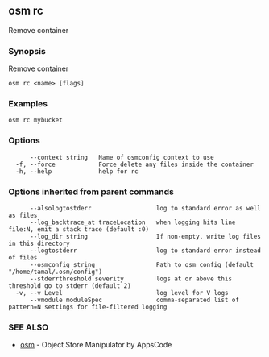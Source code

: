 ## osm rc

Remove container

### Synopsis


Remove container

```
osm rc <name> [flags]
```

### Examples

```
osm rc mybucket
```

### Options

```
      --context string   Name of osmconfig context to use
  -f, --force            Force delete any files inside the container
  -h, --help             help for rc
```

### Options inherited from parent commands

```
      --alsologtostderr                  log to standard error as well as files
      --log_backtrace_at traceLocation   when logging hits line file:N, emit a stack trace (default :0)
      --log_dir string                   If non-empty, write log files in this directory
      --logtostderr                      log to standard error instead of files
      --osmconfig string                 Path to osm config (default "/home/tamal/.osm/config")
      --stderrthreshold severity         logs at or above this threshold go to stderr (default 2)
  -v, --v Level                          log level for V logs
      --vmodule moduleSpec               comma-separated list of pattern=N settings for file-filtered logging
```

### SEE ALSO
* [osm](osm.md)	 - Object Store Manipulator by AppsCode


